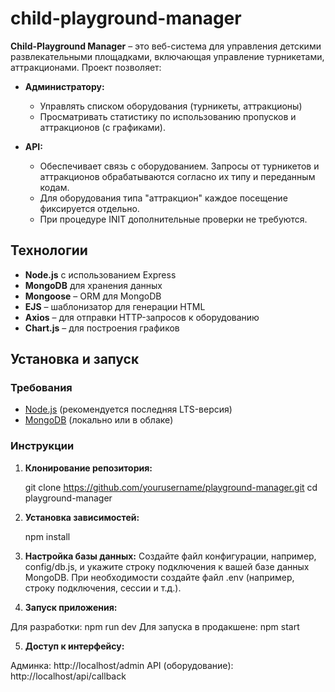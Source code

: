 # child-playground-manager
**Child-Playground Manager** – это веб-система для управления детскими развлекательными площадками, включающая управление турникетами, аттракционами. Проект позволяет:

- **Администратору:**
  - Управлять списком оборудования (турникеты, аттракционы)
  - Просматривать статистику по использованию пропусков и аттракционов (с графиками).

- **API:**
  - Обеспечивает связь с оборудованием. Запросы от турникетов и аттракционов обрабатываются согласно их типу и переданным кодам.
  - Для оборудования типа "аттракцион" каждое посещение фиксируется отдельно.
  - При процедуре INIT дополнительные проверки не требуются.

## Технологии

- **Node.js** с использованием Express
- **MongoDB** для хранения данных
- **Mongoose** – ORM для MongoDB
- **EJS** – шаблонизатор для генерации HTML
- **Axios** – для отправки HTTP-запросов к оборудованию
- **Chart.js** – для построения графиков

## Установка и запуск

### Требования
- [Node.js](https://nodejs.org/) (рекомендуется последняя LTS-версия)
- [MongoDB](https://www.mongodb.com/try/download/community) (локально или в облаке)

### Инструкции

1. **Клонирование репозитория:**

   git clone https://github.com/yourusername/playground-manager.git
   cd playground-manager  

2. **Установка зависимостей:**

	npm install
	
3. **Настройка базы данных:**
Создайте файл конфигурации, например, config/db.js, и укажите строку подключения к вашей базе данных MongoDB.
При необходимости создайте файл .env (например, строку подключения, сессии и т.д.).

4. **Запуск приложения:**

Для разработки:
	npm run dev
Для запуска в продакшене:
	npm start
	
5. **Доступ к интерфейсу:**

Админка: http://localhost/admin
API (оборудование): http://localhost/api/callback